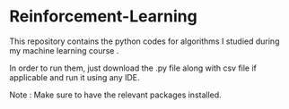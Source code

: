 # Reinforcement-Learning

This repository contains the python codes for algorithms I studied during my machine learning course .

In order to run them, just download the .py file along with csv file if applicable and run it using any IDE. 

Note : Make sure to have the relevant packages installed.
